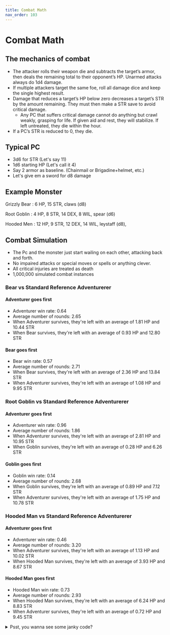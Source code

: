 ```yaml
---
title: Combat Math
nav_order: 103
---
```


# Combat Math

## The mechanics of combat

- The attacker rolls their weapon die and subtracts the target’s armor, then deals the remaining total to their opponent’s HP. Unarmed attacks always do 1d4 damage.
- If multiple attackers target the same foe, roll all damage dice and keep the single highest result.
- Damage that reduces a target’s HP below zero decreases a target’s STR by the amount remaining. They must then make a STR save to avoid critical damage. 
    - Any PC that suffers critical damage cannot do anything but crawl weakly, grasping for life.  If given aid and rest, they will stabilize. If left untreated, they die within the hour.
- If a PC’s STR is reduced to 0, they die.

## Typical PC
- 3d6 for STR (Let's say 11)
- 1d6 starting HP (Let's call it 4)
- Say 2 armor as baseline. (Chainmail or Brigadine+helmet, etc.)
- Let's give em a sword for d8 damage


## Example Monster

Grizzly Bear
: 6 HP, 15 STR, claws (d8)

Root Goblin
: 4 HP, 8 STR, 14 DEX, 8 WIL, spear (d6)

Hooded Men
: 12 HP, 9 STR, 12 DEX, 14 WIL, leystaff (d8), 


## Combat Simulation

- The Pc and the monster just start wailing on each other, attacking back and forth.
- No impaired attacks or special moves or spells or anything clever.
- All critical injuries are treated as death
- 1,000,000 simulated combat instances

### Bear vs Standard Reference Adventurerer

#### Adventurer goes first
- Adventurer win rate: 0.64
- Average number of rounds: 2.65
- When Adventurer survives, they're left with an average of 1.81 HP and  10.44 STR
- When Bear survives, they're left with an average of 0.93 HP and  12.80 STR

#### Bear goes first
- Bear win rate: 0.57
- Average number of rounds: 2.71
- When Bear survives, they're left with an average of 2.36 HP and  13.84 STR
- When Adventurer survives, they're left with an average of 1.08 HP and  9.95 STR


### Root Goblin vs Standard Reference Adventurerer

#### Adventurer goes first
- Adventurer win rate: 0.96
- Average number of rounds: 1.86
- When Adventurer survives, they're left with an average of 2.81 HP and  10.95 STR
- When Goblin survives, they're left with an average of 0.28 HP and  6.26 STR

#### Goblin goes first
- Goblin win rate: 0.14
- Average number of rounds: 2.68
- When Goblin survives, they're left with an average of 0.89 HP and  7.12 STR
- When Adventurer survives, they're left with an average of 1.75 HP and  10.78 STR


### Hooded Man vs Standard Reference Adventurerer

#### Adventurer goes first
- Adventurer win rate: 0.46
- Average number of rounds: 3.20
- When Adventurer survives, they're left with an average of 1.13 HP and  10.02 STR
- When Hooded Man survives, they're left with an average of 3.93 HP and  8.67 STR


#### Hooded Man goes first
- Hooded Man win rate: 0.73
- Average number of rounds: 2.93
- When Hooded Man survives, they're left with an average of 6.24 HP and  8.83 STR
- When Adventurer survives, they're left with an average of 0.72 HP and  9.45 STR


<details closed markdown="block">
<summary>Psst, you wanna see some janky code?</summary>
```python
import random
import math



#%% Create some dudes

class Actor(object):
    Name = None
    HP = 0
    STR = 0
    Armor = 0
    Attack = 0
    Alive = True

    # The class "constructor" - It's actually an initializer 
    def __init__(self, Name, HP,STR,Armor,Attack):
        self.Name = Name
        self.HP = HP
        self.STR = STR
        self.Armor = Armor
        self.Attack = Attack

def make_actor(Name,HP,STR,Armor,Attack):
    actor = Actor(Name,HP,STR,Armor,Attack)
    return actor

#%%

adventurerStats = ["Adventurer",4,12,2,8]    
bearStats = ["Bear",6,15,0,8]  
goblinStats = ["Goblin",4,8,0,6]
cultistStats = ["Hooded Man",12,9,0,8]

#%%

def runTrial(stats0,stats1):    
    actor0 = make_actor(*stats0)
    actor1 = make_actor(*stats1)
    actors = [actor0,actor1]
    
    
    turns = [([actor0.Name,actor0.HP,actor0.STR,actor0.Alive,],[actor1.Name,actor1.HP,actor1.STR,actor1.Alive,])]
    
    #startingActor = random.randrange(2)
    startingActor = 0 #deterministic
    activeActor = actors[startingActor]
    otherActor = actors[1-startingActor]
    
    #print("First attack by ",activeActor.Name)
    
    while actor0.Alive and actor1.Alive:
        damage = random.randrange(activeActor.Attack) + 1 - otherActor.Armor
        damage = max(0,damage) #Don't want a weak attack to heal the target
        otherActor.HP -= damage
        if otherActor.HP < 0:
            otherActor.STR += otherActor.HP
            otherActor.HP = 0
            if otherActor.STR <= 0:
                otherActor.Alive = False
            else:
                STRsave = random.randrange(20)+1
                if STRsave > otherActor.STR:
                    otherActor.Alive = False
                      
        turns.append(([actor0.Name,actor0.HP,actor0.STR,actor0.Alive,],[actor1.Name,actor1.HP,actor1.STR,actor1.Alive,]))
        
        #switcheroo
        _ = activeActor
        activeActor = otherActor
        otherActor = _
    
    return actor0,actor1, turns
        
#results = runTrial(adventurerStats,bearStats,)
    
#%% Run 1000 trials and print results
    
numTrials = 1000000
stats0 = cultistStats
stats1 = adventurerStats

trialRecords = []

for _ in range(numTrials):
    results = runTrial(stats0,stats1,)
    trialRecords.append(results)

agent0WinPercent = sum([record[0].Alive for record in trialRecords])/numTrials
print(stats0[0], "win rate:", "%.2f" % agent0WinPercent)

avgNumberRounds = sum([math.ceil(len(record[2])/2) for record in trialRecords])/numTrials
print("Average number of rounds:", "%.2f" % avgNumberRounds)

avgRemainingHP0 = 0
avgRemainingSTR0 = 0
avgRemainingHP1 = 0
avgRemainingSTR1 = 0
for record in trialRecords:
    if record[0].Alive:
        avgRemainingHP0 += record[0].HP
        avgRemainingSTR0 += record[0].STR
    elif record[1].Alive:
        avgRemainingHP1 += record[1].HP
        avgRemainingSTR1 += record[1].STR
        
avgRemainingHP0 = avgRemainingHP0 / sum([record[0].Alive for record in trialRecords])
avgRemainingSTR0 = avgRemainingSTR0 / sum([record[0].Alive for record in trialRecords])
avgRemainingHP1 = avgRemainingHP1 / sum([record[1].Alive for record in trialRecords])
avgRemainingSTR1 = avgRemainingSTR1 / sum([record[1].Alive for record in trialRecords])
    
print("When",stats0[0],"survives, they're left with an average of", "%.2f" % avgRemainingHP0,"HP and ","%.2f" % avgRemainingSTR0,"STR")
print("When",stats1[0],"survives, they're left with an average of","%.2f" % avgRemainingHP1,"HP and ","%.2f" % avgRemainingSTR1,"STR")
        
```
</details>

